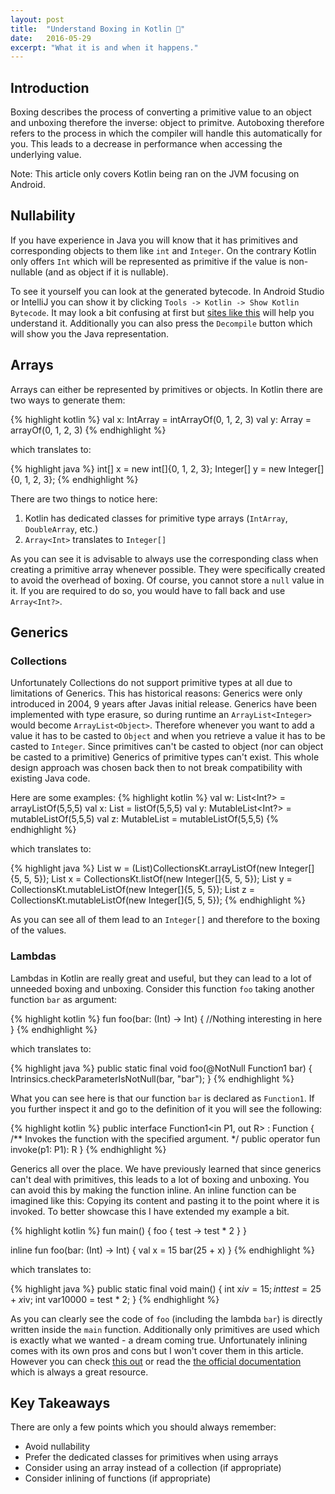```yaml
---
layout: post
title:  "Understand Boxing in Kotlin 🥊"
date:   2016-05-29
excerpt: "What it is and when it happens."
---
```

## Introduction
Boxing describes the process of converting a primitive value to an object and unboxing therefore the inverse: object to primitve. Autoboxing therefore refers to the process in which the compiler will handle this automatically for you. This leads to a decrease in performance when accessing the underlying value.

Note: This article only covers Kotlin being ran on the JVM focusing on Android.

## Nullability
If you have experience in Java you will know that it has primitives and corresponding objects to them like `int` and `Integer`. On the contrary Kotlin only offers `Int` which will be represented as primitive if the value is non-nullable (and as object if it is nullable).

To see it yourself you can look at the generated bytecode. In Android Studio or IntelliJ you can show it by clicking `Tools -> Kotlin -> Show Kotlin Bytecode`. It may look a bit confusing at first but [sites like this](https://www.wikiwand.com/en/Java_bytecode_instruction_listings) will help you understand it. Additionally you can also press the `Decompile` button which will show you the Java representation.

## Arrays
Arrays can either be represented by primitives or objects. In Kotlin there are two ways to generate them:

{% highlight kotlin %}
val x: IntArray = intArrayOf(0, 1, 2, 3)
val y: Array<Int> = arrayOf(0, 1, 2, 3)
{% endhighlight %} 

which translates to:

{% highlight java %}
int[] x = new int[]{0, 1, 2, 3};
Integer[] y = new Integer[]{0, 1, 2, 3};
{% endhighlight %}

There are two things to notice here:
1. Kotlin has dedicated classes for primitive type arrays (`IntArray`, `DoubleArray`, etc.)
2. `Array<Int>` translates to `Integer[]`

As you can see it is advisable to always use the corresponding class when creating a primitive array whenever possible. They were specifically created to avoid the overhead of boxing. Of course, you cannot store a `null` value in it. If you are required to do so, you would have to fall back and use `Array<Int?>`.

## Generics
### Collections
Unfortunately Collections do not support primitive types at all due to limitations of Generics. This has historical reasons: Generics were only introduced in 2004, 9 years after 
Javas initial release. Generics have been implemented with type erasure, so during runtime an `ArrayList<Integer>` would become `ArrayList<Object>`. Therefore whenever you want to add a value it has to be casted to `Object` and when you retrieve a value it has to be casted to `Integer`. Since primitives can't be casted to object (nor can object be casted to a primitive) Generics of primitive types can't exist. This whole design approach was chosen back then to not break compatibility with existing Java code.

Here are some examples:
{% highlight kotlin %}
val w: List<Int?> = arrayListOf(5,5,5)
val x: List<Int> = listOf(5,5,5)
val y: MutableList<Int?> = mutableListOf(5,5,5)
val z: MutableList<Int> = mutableListOf(5,5,5)
{% endhighlight %}

which translates to:

{% highlight java %}
List w = (List)CollectionsKt.arrayListOf(new Integer[]{5, 5, 5});
List x = CollectionsKt.listOf(new Integer[]{5, 5, 5});
List y = CollectionsKt.mutableListOf(new Integer[]{5, 5, 5});
List z = CollectionsKt.mutableListOf(new Integer[]{5, 5, 5});
{% endhighlight %}

As you can see all of them lead to an `Integer[]` and therefore to the boxing of the values.

### Lambdas
Lambdas in Kotlin are really great and useful, but they can lead to a lot of unneeded boxing and unboxing. Consider this function `foo` taking another function `bar` as argument:

{% highlight kotlin %}
fun foo(bar: (Int) -> Int) {
    //Nothing interesting in here
}
{% endhighlight %}

which translates to:

{% highlight java %}
public static final void foo(@NotNull Function1 bar) {
    Intrinsics.checkParameterIsNotNull(bar, "bar");
}
{% endhighlight %}

What you can see here is that our function `bar` is declared as `Function1`. If you further inspect it and go to the definition of it you will see the following:

{% highlight kotlin %}
public interface Function1<in P1, out R> : Function<R> {
    /** Invokes the function with the specified argument. */
    public operator fun invoke(p1: P1): R
}
{% endhighlight %}

Generics all over the place. We have previously learned that since generics can't deal with primitives, this leads to a lot of boxing and unboxing. You can avoid this by making the function inline. An inline function can be imagined like this: Copying its content and pasting it to the point where it is invoked. To better showcase this I have extended my example a bit.

{% highlight kotlin %}
fun main() {
    foo { test ->
        test * 2
    }
}

inline fun foo(bar: (Int) -> Int) {
     val x = 15
     bar(25 + x)
}
{% endhighlight %}

which translates to:

{% highlight java %}
public static final void main() {
    int x$iv = 15;
    int test = 25 + x$iv;
    int var10000 = test * 2;
}
{% endhighlight %}

As you can clearly see the code of `foo` (including the lambda `bar`) is directly written inside the `main` function. Additionally only primitives are used which is exactly what we wanted - a dream coming true. Unfortunately inlining comes with its own pros and cons but I won't cover them in this article. However you can check [this out](https://discuss.kotlinlang.org/t/did-you-consider-to-make-inline-the-default-behaviour/12719) or read the [the official documentation](https://kotlinlang.org/docs/reference/inline-functions.html) which is always a great resource.

## Key Takeaways
There are only a few points which you should always remember:
- Avoid nullability
- Prefer the dedicated classes for primitives when using arrays
- Consider using an array instead of a collection (if appropriate)
- Consider inlining of functions (if appropriate)
